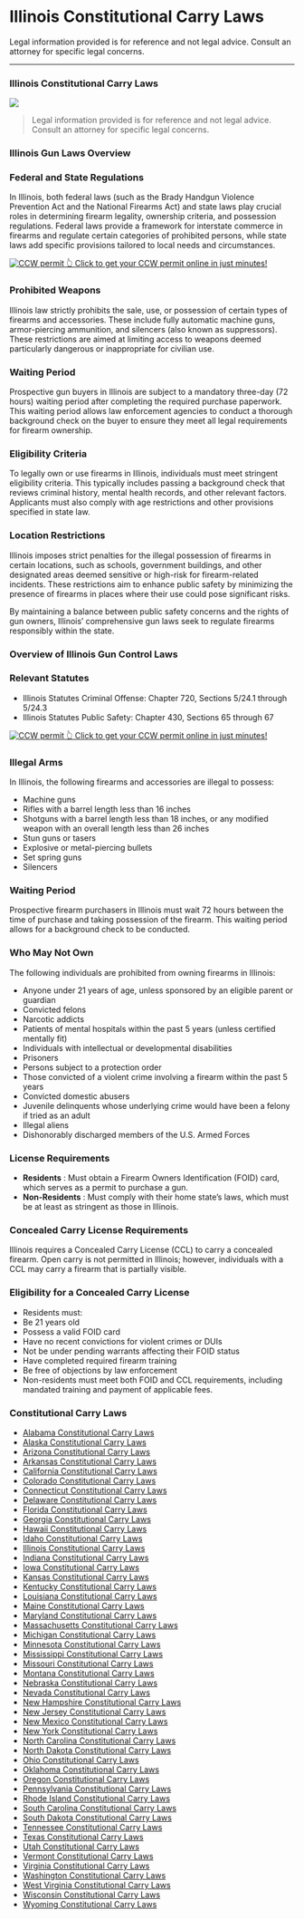 # Illinois Constitutional Carry Laws

Legal information provided is for reference and not legal advice. Consult an attorney for specific legal concerns. 

* * *

### Illinois Constitutional Carry Laws

![](https://cdn-images-1.medium.com/max/1200/1*kkpcHa7L3CiYwLgGf8dAlQ.png)

> Legal information provided is for reference and not legal advice. Consult an attorney for specific legal concerns.

### Illinois Gun Laws Overview

### Federal and State Regulations

In Illinois, both federal laws (such as the Brady Handgun Violence Prevention Act and the National Firearms Act) and state laws play crucial roles in determining firearm legality, ownership criteria, and possession regulations. Federal laws provide a framework for interstate commerce in firearms and regulate certain categories of prohibited persons, while state laws add specific provisions tailored to local needs and circumstances.

<a href="https://serp.ly/ccw">
<div>
    <img src="https://cdn-images-1.medium.com/max/1200/1*aCmvRhaa5Xjz4zDZxHzAjg.png" alt="CCW permit">
    👆 Click to get your CCW permit online in just minutes!
</div>
</a>

### Prohibited Weapons

Illinois law strictly prohibits the sale, use, or possession of certain types of firearms and accessories. These include fully automatic machine guns, armor-piercing ammunition, and silencers (also known as suppressors). These restrictions are aimed at limiting access to weapons deemed particularly dangerous or inappropriate for civilian use.

### Waiting Period

Prospective gun buyers in Illinois are subject to a mandatory three-day (72 hours) waiting period after completing the required purchase paperwork. This waiting period allows law enforcement agencies to conduct a thorough background check on the buyer to ensure they meet all legal requirements for firearm ownership.

### Eligibility Criteria

To legally own or use firearms in Illinois, individuals must meet stringent eligibility criteria. This typically includes passing a background check that reviews criminal history, mental health records, and other relevant factors. Applicants must also comply with age restrictions and other provisions specified in state law.

### Location Restrictions

Illinois imposes strict penalties for the illegal possession of firearms in certain locations, such as schools, government buildings, and other designated areas deemed sensitive or high-risk for firearm-related incidents. These restrictions aim to enhance public safety by minimizing the presence of firearms in places where their use could pose significant risks.

By maintaining a balance between public safety concerns and the rights of gun owners, Illinois’ comprehensive gun laws seek to regulate firearms responsibly within the state.

### Overview of Illinois Gun Control Laws

### Relevant Statutes

  * Illinois Statutes Criminal Offense: Chapter 720, Sections 5/24.1 through 5/24.3
  * Illinois Statutes Public Safety: Chapter 430, Sections 65 through 67



<a href="https://serp.ly/ccw">
<div>
    <img src="https://cdn-images-1.medium.com/max/1200/1*TMCVgNoKp2NAtvLSAMkaJg.png" alt="CCW permit">
    👆 Click to get your CCW permit online in just minutes!
</div>
</a>


### Illegal Arms

In Illinois, the following firearms and accessories are illegal to possess:

  * Machine guns
  * Rifles with a barrel length less than 16 inches
  * Shotguns with a barrel length less than 18 inches, or any modified weapon with an overall length less than 26 inches
  * Stun guns or tasers
  * Explosive or metal-piercing bullets
  * Set spring guns
  * Silencers



### Waiting Period

Prospective firearm purchasers in Illinois must wait 72 hours between the time of purchase and taking possession of the firearm. This waiting period allows for a background check to be conducted.

### Who May Not Own

The following individuals are prohibited from owning firearms in Illinois:

  * Anyone under 21 years of age, unless sponsored by an eligible parent or guardian
  * Convicted felons
  * Narcotic addicts
  * Patients of mental hospitals within the past 5 years (unless certified mentally fit)
  * Individuals with intellectual or developmental disabilities
  * Prisoners
  * Persons subject to a protection order
  * Those convicted of a violent crime involving a firearm within the past 5 years
  * Convicted domestic abusers
  * Juvenile delinquents whose underlying crime would have been a felony if tried as an adult
  * Illegal aliens
  * Dishonorably discharged members of the U.S. Armed Forces



### License Requirements

  * **Residents** : Must obtain a Firearm Owners Identification (FOID) card, which serves as a permit to purchase a gun.
  * **Non-Residents** : Must comply with their home state’s laws, which must be at least as stringent as those in Illinois.



### Concealed Carry License Requirements

Illinois requires a Concealed Carry License (CCL) to carry a concealed firearm. Open carry is not permitted in Illinois; however, individuals with a CCL may carry a firearm that is partially visible.

### Eligibility for a Concealed Carry License

  * Residents must:
  * Be 21 years old
  * Possess a valid FOID card
  * Have no recent convictions for violent crimes or DUIs
  * Not be under pending warrants affecting their FOID status
  * Have completed required firearm training
  * Be free of objections by law enforcement
  * Non-residents must meet both FOID and CCL requirements, including mandated training and payment of applicable fees.



### Constitutional Carry Laws

- [Alabama Constitutional Carry Laws](https://github.com/universityofguns/laws/blob/main/constitutional-carry-laws/Alabama-Constitutional-Carry-Laws.md)
- [Alaska Constitutional Carry Laws](https://github.com/universityofguns/laws/blob/main/constitutional-carry-laws/Alaska-Constitutional-Carry-Laws.md)
- [Arizona Constitutional Carry Laws](https://github.com/universityofguns/laws/blob/main/constitutional-carry-laws/Arizona-Constitutional-Carry-Laws.md)
- [Arkansas Constitutional Carry Laws](https://github.com/universityofguns/laws/blob/main/constitutional-carry-laws/Arkansas-Constitutional-Carry-Laws.md)
- [California Constitutional Carry Laws](https://github.com/universityofguns/laws/blob/main/constitutional-carry-laws/California-Constitutional-Carry-Laws.md)
- [Colorado Constitutional Carry Laws](https://github.com/universityofguns/laws/blob/main/constitutional-carry-laws/Colorado-Constitutional-Carry-Laws.md)
- [Connecticut Constitutional Carry Laws](https://github.com/universityofguns/laws/blob/main/constitutional-carry-laws/Connecticut-Constitutional-Carry-Laws.md)
- [Delaware Constitutional Carry Laws](https://github.com/universityofguns/laws/blob/main/constitutional-carry-laws/Delaware-Constitutional-Carry-Laws.md)
- [Florida Constitutional Carry Laws](https://github.com/universityofguns/laws/blob/main/constitutional-carry-laws/Florida-Constitutional-Carry-Laws.md)
- [Georgia Constitutional Carry Laws](https://github.com/universityofguns/laws/blob/main/constitutional-carry-laws/Georgia-Constitutional-Carry-Laws.md)
- [Hawaii Constitutional Carry Laws](https://github.com/universityofguns/laws/blob/main/constitutional-carry-laws/Hawaii-Constitutional-Carry-Laws.md)
- [Idaho Constitutional Carry Laws](https://github.com/universityofguns/laws/blob/main/constitutional-carry-laws/Idaho-Constitutional-Carry-Laws.md)
- [Illinois Constitutional Carry Laws](https://github.com/universityofguns/laws/blob/main/constitutional-carry-laws/Illinois-Constitutional-Carry-Laws.md)
- [Indiana Constitutional Carry Laws](https://github.com/universityofguns/laws/blob/main/constitutional-carry-laws/Indiana-Constitutional-Carry-Laws.md)
- [Iowa Constitutional Carry Laws](https://github.com/universityofguns/laws/blob/main/constitutional-carry-laws/Iowa-Constitutional-Carry-Laws.md)
- [Kansas Constitutional Carry Laws](https://github.com/universityofguns/laws/blob/main/constitutional-carry-laws/Kansas-Constitutional-Carry-Laws.md)
- [Kentucky Constitutional Carry Laws](https://github.com/universityofguns/laws/blob/main/constitutional-carry-laws/Kentucky-Constitutional-Carry-Laws.md)
- [Louisiana Constitutional Carry Laws](https://github.com/universityofguns/laws/blob/main/constitutional-carry-laws/Louisiana-Constitutional-Carry-Laws.md)
- [Maine Constitutional Carry Laws](https://github.com/universityofguns/laws/blob/main/constitutional-carry-laws/Maine-Constitutional-Carry-Laws.md)
- [Maryland Constitutional Carry Laws](https://github.com/universityofguns/laws/blob/main/constitutional-carry-laws/Maryland-Constitutional-Carry-Laws.md)
- [Massachusetts Constitutional Carry Laws](https://github.com/universityofguns/laws/blob/main/constitutional-carry-laws/Massachusetts-Constitutional-Carry-Laws.md)
- [Michigan Constitutional Carry Laws](https://github.com/universityofguns/laws/blob/main/constitutional-carry-laws/Michigan-Constitutional-Carry-Laws.md)
- [Minnesota Constitutional Carry Laws](https://github.com/universityofguns/laws/blob/main/constitutional-carry-laws/Minnesota-Constitutional-Carry-Laws.md)
- [Mississippi Constitutional Carry Laws](https://github.com/universityofguns/laws/blob/main/constitutional-carry-laws/Mississippi-Constitutional-Carry-Laws.md)
- [Missouri Constitutional Carry Laws](https://github.com/universityofguns/laws/blob/main/constitutional-carry-laws/Missouri-Constitutional-Carry-Laws.md)
- [Montana Constitutional Carry Laws](https://github.com/universityofguns/laws/blob/main/constitutional-carry-laws/Montana-Constitutional-Carry-Laws.md)
- [Nebraska Constitutional Carry Laws](https://github.com/universityofguns/laws/blob/main/constitutional-carry-laws/Nebraska-Constitutional-Carry-Laws.md)
- [Nevada Constitutional Carry Laws](https://github.com/universityofguns/laws/blob/main/constitutional-carry-laws/Nevada-Constitutional-Carry-Laws.md)
- [New Hampshire Constitutional Carry Laws](https://github.com/universityofguns/laws/blob/main/constitutional-carry-laws/New-Hampshire-Constitutional-Carry-Laws.md)
- [New Jersey Constitutional Carry Laws](https://github.com/universityofguns/laws/blob/main/constitutional-carry-laws/New-Jersey-Constitutional-Carry-Laws.md)
- [New Mexico Constitutional Carry Laws](https://github.com/universityofguns/laws/blob/main/constitutional-carry-laws/New-Mexico-Constitutional-Carry-Laws.md)
- [New York Constitutional Carry Laws](https://github.com/universityofguns/laws/blob/main/constitutional-carry-laws/New-York-Constitutional-Carry-Laws.md)
- [North Carolina Constitutional Carry Laws](https://github.com/universityofguns/laws/blob/main/constitutional-carry-laws/North-Carolina-Constitutional-Carry-Laws.md)
- [North Dakota Constitutional Carry Laws](https://github.com/universityofguns/laws/blob/main/constitutional-carry-laws/North-Dakota-Constitutional-Carry-Laws.md)
- [Ohio Constitutional Carry Laws](https://github.com/universityofguns/laws/blob/main/constitutional-carry-laws/Ohio-Constitutional-Carry-Laws.md)
- [Oklahoma Constitutional Carry Laws](https://github.com/universityofguns/laws/blob/main/constitutional-carry-laws/Oklahoma-Constitutional-Carry-Laws.md)
- [Oregon Constitutional Carry Laws](https://github.com/universityofguns/laws/blob/main/constitutional-carry-laws/Oregon-Constitutional-Carry-Laws.md)
- [Pennsylvania Constitutional Carry Laws](https://github.com/universityofguns/laws/blob/main/constitutional-carry-laws/Pennsylvania-Constitutional-Carry-Laws.md)
- [Rhode Island Constitutional Carry Laws](https://github.com/universityofguns/laws/blob/main/constitutional-carry-laws/Rhode-Island-Constitutional-Carry-Laws.md)
- [South Carolina Constitutional Carry Laws](https://github.com/universityofguns/laws/blob/main/constitutional-carry-laws/South-Carolina-Constitutional-Carry-Laws.md)
- [South Dakota Constitutional Carry Laws](https://github.com/universityofguns/laws/blob/main/constitutional-carry-laws/South-Dakota-Constitutional-Carry-Laws.md)
- [Tennessee Constitutional Carry Laws](https://github.com/universityofguns/laws/blob/main/constitutional-carry-laws/Tennessee-Constitutional-Carry-Laws.md)
- [Texas Constitutional Carry Laws](https://github.com/universityofguns/laws/blob/main/constitutional-carry-laws/Texas-Constitutional-Carry-Laws.md)
- [Utah Constitutional Carry Laws](https://github.com/universityofguns/laws/blob/main/constitutional-carry-laws/Utah-Constitutional-Carry-Laws.md)
- [Vermont Constitutional Carry Laws](https://github.com/universityofguns/laws/blob/main/constitutional-carry-laws/Vermont-Constitutional-Carry-Laws.md)
- [Virginia Constitutional Carry Laws](https://github.com/universityofguns/laws/blob/main/constitutional-carry-laws/Virginia-Constitutional-Carry-Laws.md)
- [Washington Constitutional Carry Laws](https://github.com/universityofguns/laws/blob/main/constitutional-carry-laws/Washington-Constitutional-Carry-Laws.md)
- [West Virginia Constitutional Carry Laws](https://github.com/universityofguns/laws/blob/main/constitutional-carry-laws/West-Virginia-Constitutional-Carry-Laws.md)
- [Wisconsin Constitutional Carry Laws](https://github.com/universityofguns/laws/blob/main/constitutional-carry-laws/Wisconsin-Constitutional-Carry-Laws.md)
- [Wyoming Constitutional Carry Laws](https://github.com/universityofguns/laws/blob/main/constitutional-carry-laws/Wyoming-Constitutional-Carry-Laws.md)